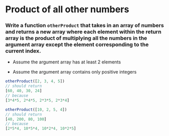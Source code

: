 # Product of all other numbers

### Write a function `otherProduct` that takes in an array of numbers and returns a new array where each element within the return array is the product of multiplying all the numbers in the argument array except the element corresponding to the current index.

* Assume the argument array has at least 2 elements

* Assume the argument array contains only positive integers

```javascript
otherProduct([2, 3, 4, 5])
// should return
[60, 40, 30, 24]
// because
[3*4*5, 2*4*5, 2*3*5, 2*3*4]

otherProduct([10, 2, 5, 4])
// should return
[40, 200, 80, 100]
// because
[2*5*4, 10*5*4, 10*2*4, 10*2*5]
```
